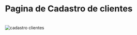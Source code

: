 # Pagina de Cadastro de clientes <h1>
![cadastro clientes ](https://github.com/Matheus438/lojavirtual-api/assets/140071251/d24acb06-d0bc-43c6-a385-11c8de14eb47)